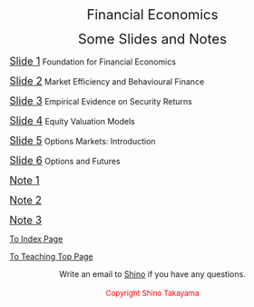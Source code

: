<p align="center"><span style="font-size: x-large;">Financial Economics</span></p>
<p align="center"><span style="font-size: x-large;">Some Slides and Notes</span></p>
<p><a title="" href="https://shinotakayama.github.io/6021/finance1.ppt"><span style="font-size: large;">Slide 1</span></a> Foundation for Financial Economics</p>
<p><a title="" href="https://shinotakayama.github.io/6021/ch12.ppt"><span style="font-size: large;">Slide 2</span></a> Market Efficiency and Behavioural Finance</p>
<p><a title="" href="https://shinotakayama.github.io/6021/ch13.pdf"><span style="font-size: large;">Slide 3</span></a> Empirical Evidence on Security Returns</p>
<p><a title="" href="https://shinotakayama.github.io/6021/ch18.ppt"><span style="font-size: large;">Slide 4</span></a> Equity Valuation Models</p>
<p><a title="" href="https://shinotakayama.github.io/6021/ch20.ppt"><span style="font-size: large;">Slide 5</span></a> Options Markets: Introduction</p>
<p><a title="" href="https://shinotakayama.github.io/6021/ch21.ppt"><span style="font-size: large;">Slide 6</span></a> Options and Futures</p>
<p><a title="" href="https://shinotakayama.github.io/6021/note.pdf"><span style="font-size: large;">Note 1</span></a></p>
<p><a title="" href="https://shinotakayama.github.io/6021/note1.pdf"><span style="font-size: large;">Note 2</span></a></p>
<p><a title="" href="https://shinotakayama.github.io/6021/note2.pdf"><span style="font-size: large;">Note 3</span></a></p>

<p><a title="" href="http://www.shinotakayama.com">To Index Page</a></p>
<p><a title="" href="https://shinotakayama.github.io/teaching/">To Teaching Top Page</a></p>
<center>Write an email to <a href="mailto:s.takayama1@uq.edu.au">Shino</a> if you have any questions. <br /> <br /><span style="color: #ff0000; font-size: small;">Copyright Shino Takayama </span></center>

